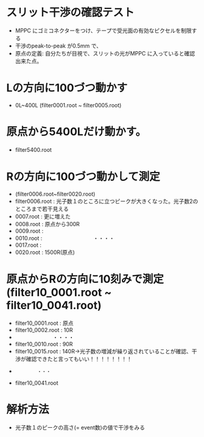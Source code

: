 # スリット干渉の確認テスト
- MPPC にゴミコネクターをつけ、テープで受光面の有効なピクセルを制限する
- 干渉のpeak-to-peak が0.5mm で、
- 原点の定義: 自分たちが目視で、スリットの光がMPPC に入っていると確認出来た点。
# Lの方向に100づつ動かす
- 0L~400L (filter0001.root ~ filter0005.root)
# 原点から5400Lだけ動かす。
- filter5400.root　

# Rの方向に100づつ動かして測定 
- (filter0006.root~filter0020.root)
- filter0006.root : 光子数１のところに立つピークが大きくなった。光子数2のところまで若干見える
- 0007.root : 更に増えた
- 0008.root : 原点から300R 
- 0009.root : 
- 0010.root : 　　
 　　　　　　　・・・・
- 0017.root : 
- 0020.root : 1500R(原点)

# 原点からRの方向に10刻みで測定 (filter10_0001.root ~ filter10_0041.root)
- filter10_0001.root : 原点
- filter10_0002.root : 10R
- 　　　　　　　・・・・
- filter10_0010.root : 90R
- filter10_0015.root : 140R→光子数の増減が繰り返されていることが確認、干渉が確認できたと言ってもいい！！！！！！！！
-             ・・・
- filter10_0041.root

# 解析方法
- 光子数１のピークの高さ(= event数)の値で干渉をみる
